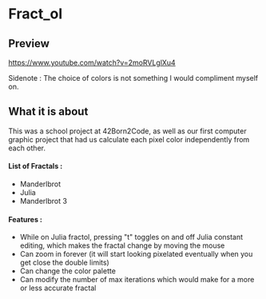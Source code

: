 # Fract_ol

## Preview
https://www.youtube.com/watch?v=2moRVLglXu4

Sidenote : The choice of colors is not something I would compliment myself on.

## What it is about

This was a school project at 42Born2Code, as well as our first computer graphic project that had us calculate each pixel color independently from each other.

#### List of Fractals :
- Manderlbrot
- Julia
- Manderlbrot 3

#### Features :
- While on Julia fractol, pressing "t" toggles on and off Julia constant editing, which makes the fractal change by moving the mouse
- Can zoom in forever (it will start looking pixelated eventually when you get close the double limits)
- Can change the color palette
- Can modify the number of max iterations which would make for a more or less accurate fractal
